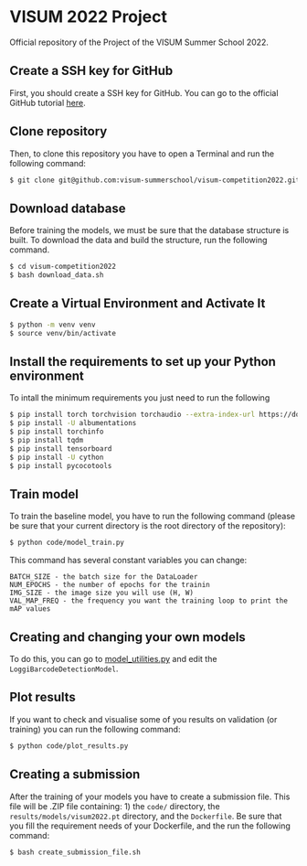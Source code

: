 # VISUM 2022 Project
Official repository of the Project of the VISUM Summer School 2022.

## Create a SSH key for GitHub
First, you should create a SSH key for GitHub. You can go to the official GitHub tutorial [here](https://docs.github.com/en/authentication/connecting-to-github-with-ssh/generating-a-new-ssh-key-and-adding-it-to-the-ssh-agent).

## Clone repository
Then, to clone this repository you have to open a Terminal and run the following command:
```bash
$ git clone git@github.com:visum-summerschool/visum-competition2022.git
```

## Download database
Before training the models, we must be sure that the database structure is built. To download the data and build the structure, run the following command.
```bash
$ cd visum-competition2022
$ bash download_data.sh
```

## Create a Virtual Environment and Activate It
```bash
$ python -m venv venv
$ source venv/bin/activate
```

## Install the requirements to set up your Python environment
To intall the minimum requirements you just need to run the following
```bash
$ pip install torch torchvision torchaudio --extra-index-url https://download.pytorch.org/whl/cu113
$ pip install -U albumentations
$ pip install torchinfo
$ pip install tqdm
$ pip install tensorboard
$ pip install -U cython
$ pip install pycocotools
```

## Train model
To train the baseline model, you have to run the following command (please be sure that your current directory is the root directory of the repository):
```bash
$ python code/model_train.py
```

This command has several constant variables you can change:
```
BATCH_SIZE - the batch size for the DataLoader
NUM_EPOCHS - the number of epochs for the trainin
IMG_SIZE - the image size you will use (H, W)
VAL_MAP_FREQ - the frequency you want the training loop to print the mAP values
```

## Creating and changing your own models
To do this, you can go to [model_utilities.py](code/model_utilities.py) and edit the `LoggiBarcodeDetectionModel`.

## Plot results
If you want to check and visualise some of you results on validation (or training) you can run the following command:
```bash
$ python code/plot_results.py
```

## Creating a submission
After the training of your models you have to create a submission file. This file will be .ZIP file containing: 1) the `code/` directory, the `results/models/visum2022.pt` directory, and the `Dockerfile`. Be sure that you fill the requirement needs of your Dockerfile, and the run the following command:
```bash
$ bash create_submission_file.sh
```
